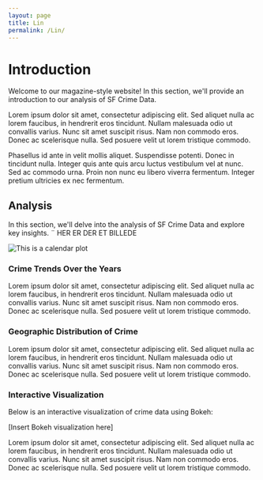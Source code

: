 ```yaml
---
layout: page
title: Lin
permalink: /Lin/
---
```

# Introduction

Welcome to our magazine-style website! In this section, we'll provide an introduction to our analysis of SF Crime Data. 

Lorem ipsum dolor sit amet, consectetur adipiscing elit. Sed aliquet nulla ac lorem faucibus, in hendrerit eros tincidunt. Nullam malesuada odio ut convallis varius. Nunc sit amet suscipit risus. Nam non commodo eros. Donec ac scelerisque nulla. Sed posuere velit ut lorem tristique commodo. 

Phasellus id ante in velit mollis aliquet. Suspendisse potenti. Donec in tincidunt nulla. Integer quis ante quis arcu luctus vestibulum vel at nunc. Sed ac commodo urna. Proin non nunc eu libero viverra fermentum. Integer pretium ultricies ex nec fermentum. 
## Analysis

In this section, we'll delve into the analysis of SF Crime Data and explore key insights.
¨
HER ER DER ET BILLEDE

![This is a calendar plot](https://linchang2.github.io/calendarplot.png)

### Crime Trends Over the Years

Lorem ipsum dolor sit amet, consectetur adipiscing elit. Sed aliquet nulla ac lorem faucibus, in hendrerit eros tincidunt. Nullam malesuada odio ut convallis varius. Nunc sit amet suscipit risus. Nam non commodo eros. Donec ac scelerisque nulla. Sed posuere velit ut lorem tristique commodo. 

### Geographic Distribution of Crime

Lorem ipsum dolor sit amet, consectetur adipiscing elit. Sed aliquet nulla ac lorem faucibus, in hendrerit eros tincidunt. Nullam malesuada odio ut convallis varius. Nunc sit amet suscipit risus. Nam non commodo eros. Donec ac scelerisque nulla. Sed posuere velit ut lorem tristique commodo. 

### Interactive Visualization

Below is an interactive visualization of crime data using Bokeh:

[Insert Bokeh visualization here]

Lorem ipsum dolor sit amet, consectetur adipiscing elit. Sed aliquet nulla ac lorem faucibus, in hendrerit eros tincidunt. Nullam malesuada odio ut convallis varius. Nunc sit amet suscipit risus. Nam non commodo eros. Donec ac scelerisque nulla. Sed posuere velit ut lorem tristique commodo. 